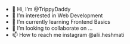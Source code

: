 - 👋 Hi, I’m @TrippyDaddy
- 👀 I’m interested in Web Development
- 🌱 I’m currently learning Frontend Basics
- 💞️ I’m looking to collaborate on ...
- 📫 How to reach me instagram @alii.heshmati

<!---
TrippyDaddy/TrippyDaddy is a ✨ special ✨ repository because its `README.md` (this file) appears on your GitHub profile.
You can click the Preview link to take a look at your changes.
--->
